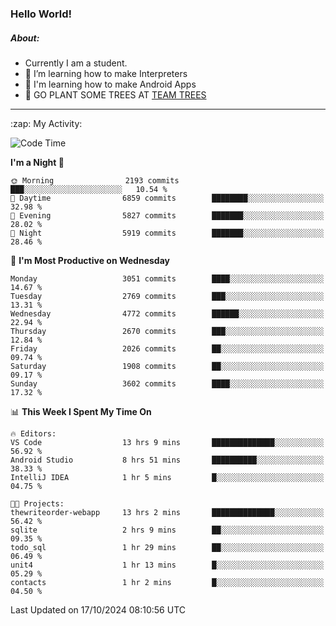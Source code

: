 ### Hello World!

##### About:
- Currently I am a student.
- 🌱 I’m learning how to make Interpreters
- 🌱 I'm learning how to make Android Apps
- 🌱 GO PLANT SOME TREES AT [TEAM TREES](https://teamtrees.org/)

---
  <summary>:zap: My Activity:</summary>
  
<!--START_SECTION:waka-->
![Code Time](http://img.shields.io/badge/Code%20Time-1%2C524%20hrs%2059%20mins-blue)

**I'm a Night 🦉** 

```text
🌞 Morning                2193 commits        ███░░░░░░░░░░░░░░░░░░░░░░   10.54 % 
🌆 Daytime                6859 commits        ████████░░░░░░░░░░░░░░░░░   32.98 % 
🌃 Evening                5827 commits        ███████░░░░░░░░░░░░░░░░░░   28.02 % 
🌙 Night                  5919 commits        ███████░░░░░░░░░░░░░░░░░░   28.46 % 
```
📅 **I'm Most Productive on Wednesday** 

```text
Monday                   3051 commits        ████░░░░░░░░░░░░░░░░░░░░░   14.67 % 
Tuesday                  2769 commits        ███░░░░░░░░░░░░░░░░░░░░░░   13.31 % 
Wednesday                4772 commits        ██████░░░░░░░░░░░░░░░░░░░   22.94 % 
Thursday                 2670 commits        ███░░░░░░░░░░░░░░░░░░░░░░   12.84 % 
Friday                   2026 commits        ██░░░░░░░░░░░░░░░░░░░░░░░   09.74 % 
Saturday                 1908 commits        ██░░░░░░░░░░░░░░░░░░░░░░░   09.17 % 
Sunday                   3602 commits        ████░░░░░░░░░░░░░░░░░░░░░   17.32 % 
```


📊 **This Week I Spent My Time On** 

```text
🔥 Editors: 
VS Code                  13 hrs 9 mins       ██████████████░░░░░░░░░░░   56.92 % 
Android Studio           8 hrs 51 mins       ██████████░░░░░░░░░░░░░░░   38.33 % 
IntelliJ IDEA            1 hr 5 mins         █░░░░░░░░░░░░░░░░░░░░░░░░   04.75 % 

🐱‍💻 Projects: 
thewriteorder-webapp     13 hrs 2 mins       ██████████████░░░░░░░░░░░   56.42 % 
sqlite                   2 hrs 9 mins        ██░░░░░░░░░░░░░░░░░░░░░░░   09.35 % 
todo_sql                 1 hr 29 mins        ██░░░░░░░░░░░░░░░░░░░░░░░   06.49 % 
unit4                    1 hr 13 mins        █░░░░░░░░░░░░░░░░░░░░░░░░   05.29 % 
contacts                 1 hr 2 mins         █░░░░░░░░░░░░░░░░░░░░░░░░   04.50 % 
```


 Last Updated on 17/10/2024 08:10:56 UTC
<!--END_SECTION:waka-->
